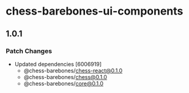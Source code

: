 # chess-barebones-ui-components

## 1.0.1

### Patch Changes

- Updated dependencies [6006919]
  - @chess-barebones/chess-react@0.1.0
  - @chess-barebones/chess@0.1.0
  - @chess-barebones/core@0.1.0
